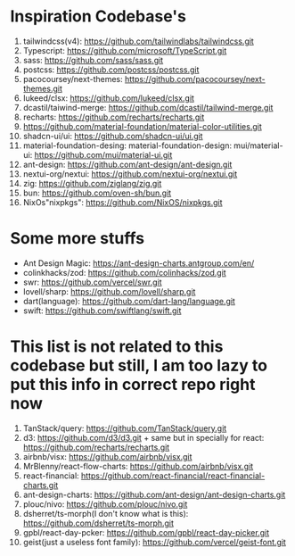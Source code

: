 # Inspiration Codebase's
1. tailwindcss(v4): https://github.com/tailwindlabs/tailwindcss.git
2. Typescript: https://github.com/microsoft/TypeScript.git
3. sass: https://github.com/sass/sass.git
4. postcss: https://github.com/postcss/postcss.git
1. pacocoursey/next-themes: https://github.com/pacocoursey/next-themes.git
1. lukeed/clsx: https://github.com/lukeed/clsx.git
1. dcastil/taiwind-merge: https://github.com/dcastil/tailwind-merge.git
1. recharts: https://github.com/recharts/recharts.git
5. https://github.com/material-foundation/material-color-utilities.git
6. shadcn-ui/ui: https://github.com/shadcn-ui/ui.git
7. material-foundation-desing: material-foundation-design: mui/material-ui: https://github.com/mui/material-ui.git
8. ant-design: https://github.com/ant-design/ant-design.git
9. nextui-org/nextui: https://github.com/nextui-org/nextui.git
10. zig: https://github.com/ziglang/zig.git
11. bun: https://github.com/oven-sh/bun.git
12. NixOs"nixpkgs": https://github.com/NixOS/nixpkgs.git

# Some more stuffs
* Ant Design Magic: https://ant-design-charts.antgroup.com/en/
* colinkhacks/zod: https://github.com/colinhacks/zod.git
* swr: https://github.com/vercel/swr.git
* lovell/sharp: https://github.com/lovell/sharp.git
* dart(language): https://github.com/dart-lang/language.git
* swift: https://github.com/swiftlang/swift.git

<!-- Just out of curiosity -->
# This list is not related to this codebase but still, I am too lazy to put this info in correct repo right now
1. TanStack/query: https://github.com/TanStack/query.git
2. d3: https://github.com/d3/d3.git + same but in specially for react: https://github.com/recharts/recharts.git
3. airbnb/visx: https://github.com/airbnb/visx.git
4. MrBlenny/react-flow-charts: https://github.com/airbnb/visx.git
5. react-financial: https://github.com/react-financial/react-financial-charts.git
6. ant-design-charts: https://github.com/ant-design/ant-design-charts.git
7. plouc/nivo: https://github.com/plouc/nivo.git
8. dsherret/ts-morph(I don't know what is this): https://github.com/dsherret/ts-morph.git
9. gpbl/react-day-pcker: https://github.com/gpbl/react-day-picker.git
10. geist(just a useless font family): https://github.com/vercel/geist-font.git
